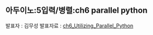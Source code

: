 ## 아두이노:5입력/병렬:ch6 parallel python
발표자 : 김무성 
발표자료 : [ch6_Utilizing_Parallel_Python](http://nbviewer.ipython.org/github/arduberryspin/arduberryspin.github.io/blob/master/doc/part2/study05/pp06/ch6_Utilizing_Parallel_Python.ipynb)